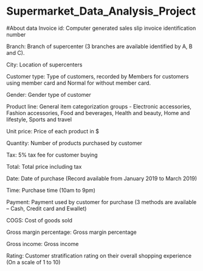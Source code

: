# Supermarket_Data_Analysis_Project
#About data 
Invoice id: Computer generated sales slip invoice identification number

Branch: Branch of supercenter (3 branches are available identified by A, B and C).

City: Location of supercenters

Customer type: Type of customers, recorded by Members for customers using member card and Normal for without member card.

Gender: Gender type of customer

Product line: General item categorization groups - Electronic accessories, Fashion accessories, Food and beverages, Health and beauty, Home and lifestyle, Sports and travel

Unit price: Price of each product in $

Quantity: Number of products purchased by customer

Tax: 5% tax fee for customer buying

Total: Total price including tax

Date: Date of purchase (Record available from January 2019 to March 2019)

Time: Purchase time (10am to 9pm)

Payment: Payment used by customer for purchase (3 methods are available – Cash, Credit card and Ewallet)

COGS: Cost of goods sold

Gross margin percentage: Gross margin percentage

Gross income: Gross income

Rating: Customer stratification rating on their overall shopping experience (On a scale of 1 to 10)
